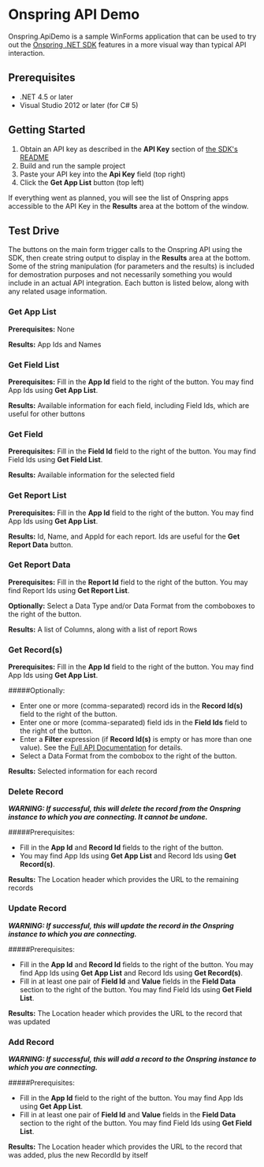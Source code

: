 # Onspring API Demo

Onspring.ApiDemo is a sample WinForms application that can be used to try out the [Onspring .NET SDK](https://github.com/onspring-technologies/onspring-api-sdk) features in a more visual way than typical API interaction.

## Prerequisites

- .NET 4.5 or later
- Visual Studio 2012 or later (for C# 5)

## Getting Started

1. Obtain an API key as described in the **API Key** section of [the SDK's README](https://github.com/onspring-technologies/onspring-api-sdk)
2. Build and run the sample project
3. Paste your API key into the **Api Key** field (top right)
4. Click the **Get App List** button (top left)

If everything went as planned, you will see the list of Onspring apps accessible to the API Key in the **Results** area at the bottom of the window.


## Test Drive

The buttons on the main form trigger calls to the Onspring API using the SDK, then create string output to display in the **Results** area at the bottom.  Some of the string manipulation (for parameters and the results) is included for demostration purposes and not necessarily something you would include in an actual API integration.  Each button is listed below, along with any related usage information.

### Get App List

**Prerequisites:** None

**Results:** App Ids and Names

### Get Field List

**Prerequisites:** Fill in the **App Id** field to the right of the button.  You may find App Ids using **Get App List**.

**Results:** Available information for each field, including Field Ids, which are useful for other buttons

### Get Field

**Prerequisites:** Fill in the **Field Id** field to the right of the button.  You may find Field Ids using **Get Field List**.

**Results:** Available information for the selected field

### Get Report List

**Prerequisites:** Fill in the **App Id** field to the right of the button.  You may find App Ids using **Get App List**.

**Results:** Id, Name, and AppId for each report.  Ids are useful for the **Get Report Data** button.

### Get Report Data

**Prerequisites:** Fill in the **Report Id** field to the right of the button.  You may find Report Ids using **Get Report List**.

**Optionally:** Select a Data Type and/or Data Format from the comboboxes to the right of the button.

**Results:** A list of Columns, along with a list of report Rows

### Get Record(s)

**Prerequisites:** Fill in the **App Id** field to the right of the button.  You may find App Ids using **Get App List**.

#####Optionally: 
- Enter one or more (comma-separated) record ids in the **Record Id(s)** field to the right of the button.
- Enter one or more (comma-separated) field ids in the **Field Ids** field to the right of the button.
- Enter a **Filter** expression (if **Record Id(s)** is empty or has more than one value).  See the [Full API Documentation](https://goo.gl/vgyHm2) for details.
- Select a Data Format from the combobox to the right of the button.

**Results:** Selected information for each record

### Delete Record

**_WARNING: If successful, this will delete the record from the Onspring instance to which you are connecting.  It cannot be undone._**

#####Prerequisites:
- Fill in the **App Id** and **Record Id** fields to the right of the button.  
- You may find App Ids using **Get App List** and Record Ids using **Get Record(s)**.

**Results:** The Location header which provides the URL to the remaining records

### Update Record

**_WARNING: If successful, this will update the record in the Onspring instance to which you are connecting._**

#####Prerequisites:
- Fill in the **App Id** and **Record Id** fields to the right of the button.  You may find App Ids using **Get App List** and Record Ids using **Get Record(s)**.
- Fill in at least one pair of **Field Id** and **Value** fields in the **Field Data** section to the right of the button.  You may find Field Ids using **Get Field List**.

**Results:** The Location header which provides the URL to the record that was updated

### Add Record

**_WARNING: If successful, this will add a record to the Onspring instance to which you are connecting._**

#####Prerequisites:
- Fill in the **App Id** field to the right of the button.  You may find App Ids using **Get App List**.
- Fill in at least one pair of **Field Id** and **Value** fields in the **Field Data** section to the right of the button.  You may find Field Ids using **Get Field List**.

**Results:** The Location header which provides the URL to the record that was added, plus the new RecordId by itself
